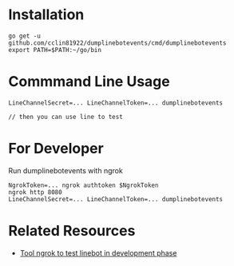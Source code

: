 # Installation

```
go get -u github.com/cclin81922/dumplinebotevents/cmd/dumplinebotevents
export PATH=$PATH:~/go/bin
```

# Commmand Line Usage

```
LineChannelSecret=... LineChannelToken=... dumplinebotevents

// then you can use line to test
```

# For Developer

Run dumplinebotevents with ngrok

```
NgrokToken=... ngrok authtoken $NgrokToken
ngrok http 8080
LineChannelSecret=... LineChannelToken=... dumplinebotevents
```

# Related Resources

* [Tool ngrok to test linebot in development phase](https://cleanshadow.blogspot.com/2017/02/ngrokline-botwebhook.html)
